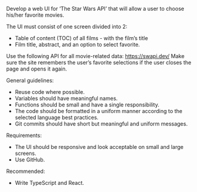 Develop a web UI for ‘The Star Wars API’ that will allow a user to choose his/her favorite movies.

The UI must consist of one screen divided into 2:

- Table of content (TOC) of all films - with the film’s title
- Film title, abstract, and an option to select favorite.

Use the following API for all movie-related data: https://swapi.dev/
Make sure the site remembers the user’s favorite selections if the user closes the page and
opens it again.

General guidelines:

- Reuse code where possible.
- Variables should have meaningful names.
- Functions should be small and have a single responsibility.
- The code should be formatted in a uniform manner according to the selected language
  best practices.
- Git commits should have short but meaningful and uniform messages.

Requirements:

- The UI should be responsive and look acceptable on small and large screens.
- Use GitHub.

Recommended:

- Write TypeScript and React.
